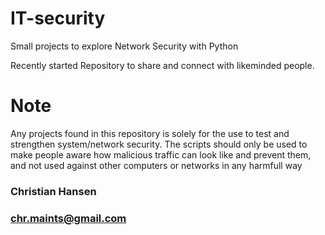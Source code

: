 # IT-security

Small projects to explore Network Security with Python

Recently started Repository to share and connect with likeminded people.


# Note
Any projects found in this repository is solely for the use to test and strengthen system/network security. The scripts should only be used to make people aware how malicious traffic can look like and prevent them, and not used against other computers or networks in any harmfull way


### Christian Hansen
### chr.maints@gmail.com
